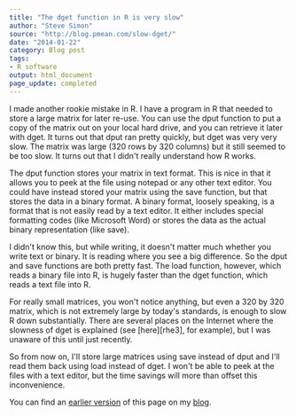 ```yaml
---
title: "The dget function in R is very slow"
author: "Steve Simon"
source: "http://blog.pmean.com/slow-dget/"
date: "2014-01-22"
category: Blog post
tags:
- R software
output: html_document
page_update: completed
---
```


I made another rookie mistake in R. I have a program in R that needed to store a large matrix for later re-use. You can use the dput function to put a copy of the matrix out on your local hard drive, and you can retrieve it later with dget. It turns out that dput ran pretty quickly, but dget was very very slow. The matrix was large (320 rows by 320 columns) but it still seemed to be too slow. It turns out that I didn't really understand how R works.

<!---More--->

The dput function stores your matrix in text format. This is nice in that it allows you to peek at the file using notepad or any other text editor. You could have instead stored your matrix using the save function, but that stores the data in a binary format. A binary format, loosely speaking, is a format that is not easily read by a text editor. It either includes special formatting codes (like Microsoft Word) or stores the data as the actual binary representation (like save).

I didn't know this, but while writing, it doesn't matter much whether you write text or binary. It is reading where you see a big difference. So the dput and save functions are both pretty fast. The load function, however, which reads a binary file into R, is hugely faster than the dget function, which reads a text file into R.

For really small matrices, you won't notice anything, but even a 320 by 320 matrix, which is not extremely large by today's standards, is enough to slow R down substantially. There are several places on the Internet where the slowness of dget is explained (see [here][rhe3], for example), but I was unaware of this until just recently.

So from now on, I'll store large matrices using save instead of dput and I'll read them back using load instead of dget. I won't be able to peek at the files with a text editor, but the time savings will more than offset this inconvenience.

You can find an [earlier version][sim1] of this page on my [blog][sim2].

[sim1]: http://blog.pmean.com/slow-dget/
[sim2]: http://blog.pmean.com

[rhe1]: https://stat.ethz.ch/pipermail/r-help/2010-November/258794.html